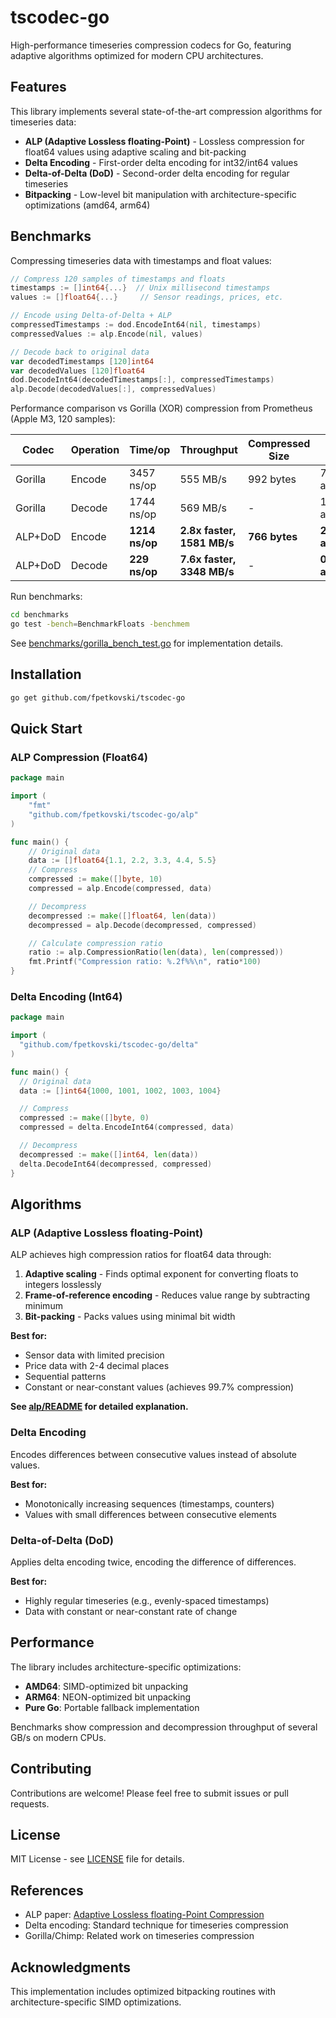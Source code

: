 # tscodec-go

High-performance timeseries compression codecs for Go, featuring adaptive algorithms optimized for modern CPU
architectures.

## Features

This library implements several state-of-the-art compression algorithms for timeseries data:

- **ALP (Adaptive Lossless floating-Point)** - Lossless compression for float64 values using adaptive scaling and
  bit-packing
- **Delta Encoding** - First-order delta encoding for int32/int64 values
- **Delta-of-Delta (DoD)** - Second-order delta encoding for regular timeseries
- **Bitpacking** - Low-level bit manipulation with architecture-specific optimizations (amd64, arm64)

## Benchmarks

Compressing timeseries data with timestamps and float values:

```go
// Compress 120 samples of timestamps and floats
timestamps := []int64{...}  // Unix millisecond timestamps
values := []float64{...}     // Sensor readings, prices, etc.

// Encode using Delta-of-Delta + ALP
compressedTimestamps := dod.EncodeInt64(nil, timestamps)
compressedValues := alp.Encode(nil, values)

// Decode back to original data
var decodedTimestamps [120]int64
var decodedValues [120]float64
dod.DecodeInt64(decodedTimestamps[:], compressedTimestamps)
alp.Decode(decodedValues[:], compressedValues)
```

Performance comparison vs Gorilla (XOR) compression from Prometheus (Apple M3, 120 samples):

| Codec   | Operation | Time/op        | Throughput                  | Compressed Size | Allocs          |
|---------|-----------|----------------|-----------------------------|-----------------|-----------------|
| Gorilla | Encode    | 3457 ns/op     | 555 MB/s                    | 992 bytes       | 7 allocs/op     |
| Gorilla | Decode    | 1744 ns/op     | 569 MB/s                    | -               | 1 allocs/op     |
| ALP+DoD | Encode    | **1214 ns/op** | **2.8x faster, 1581 MB/s**  | **766 bytes**   | **2 allocs/op** |
| ALP+DoD | Decode    | **229 ns/op**  | **7.6x faster, 3348 MB/s**  | -               | **0 allocs/op** |

Run benchmarks:

```bash
cd benchmarks
go test -bench=BenchmarkFloats -benchmem
```

See [benchmarks/gorilla_bench_test.go](benchmarks/gorilla_bench_test.go) for implementation details.

## Installation

```bash
go get github.com/fpetkovski/tscodec-go
```

## Quick Start

### ALP Compression (Float64)

```go
package main

import (
	"fmt"
	"github.com/fpetkovski/tscodec-go/alp"
)

func main() {
	// Original data
	data := []float64{1.1, 2.2, 3.3, 4.4, 5.5}
	// Compress
	compressed := make([]byte, 10)
	compressed = alp.Encode(compressed, data)

	// Decompress
	decompressed := make([]float64, len(data))
	decompressed = alp.Decode(decompressed, compressed)

	// Calculate compression ratio
	ratio := alp.CompressionRatio(len(data), len(compressed))
	fmt.Printf("Compression ratio: %.2f%%\n", ratio*100)
}

```

### Delta Encoding (Int64)

```go
package main

import (
  "github.com/fpetkovski/tscodec-go/delta"
)

func main() {
  // Original data
  data := []int64{1000, 1001, 1002, 1003, 1004}

  // Compress
  compressed := make([]byte, 0)
  compressed = delta.EncodeInt64(compressed, data)

  // Decompress
  decompressed := make([]int64, len(data))
  delta.DecodeInt64(decompressed, compressed)
}

```

## Algorithms

### ALP (Adaptive Lossless floating-Point)

ALP achieves high compression ratios for float64 data through:

1. **Adaptive scaling** - Finds optimal exponent for converting floats to integers losslessly
2. **Frame-of-reference encoding** - Reduces value range by subtracting minimum
3. **Bit-packing** - Packs values using minimal bit width

**Best for:**

- Sensor data with limited precision
- Price data with 2-4 decimal places
- Sequential patterns
- Constant or near-constant values (achieves 99.7% compression)

**See [alp/README](alp/README) for detailed explanation.**

### Delta Encoding

Encodes differences between consecutive values instead of absolute values.

**Best for:**

- Monotonically increasing sequences (timestamps, counters)
- Values with small differences between consecutive elements

### Delta-of-Delta (DoD)

Applies delta encoding twice, encoding the difference of differences.

**Best for:**

- Highly regular timeseries (e.g., evenly-spaced timestamps)
- Data with constant or near-constant rate of change

## Performance

The library includes architecture-specific optimizations:

- **AMD64**: SIMD-optimized bit unpacking
- **ARM64**: NEON-optimized bit unpacking
- **Pure Go**: Portable fallback implementation

Benchmarks show compression and decompression throughput of several GB/s on modern CPUs.

## Contributing

Contributions are welcome! Please feel free to submit issues or pull requests.

## License

MIT License - see [LICENSE](LICENSE) file for details.

## References

- ALP paper: [Adaptive Lossless floating-Point Compression](https://www.vldb.org/pvldb/vol16/p2953-afroozeh.pdf)
- Delta encoding: Standard technique for timeseries compression
- Gorilla/Chimp: Related work on timeseries compression

## Acknowledgments

This implementation includes optimized bitpacking routines with architecture-specific SIMD optimizations.
